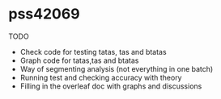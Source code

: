 # pss42069

TODO
- Check code for testing tatas, tas and btatas
- Graph code for tatas,tas and btatas
- Way of segmenting analysis (not everything in one batch)
- Running test and checking accuracy with theory
- Filling in the overleaf doc with graphs and discussions
